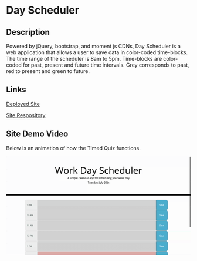 # Day Scheduler

## Description
Powered by jQuery, bootstrap, and moment js CDNs, Day Scheduler is a web application that allows a user to save data in color-coded time-blocks. The time range of the scheduler is 8am to 5pm. Time-blocks are color-coded for past, present and future time intervals. Grey corresponds to past, red to present and green to future. 

## Links

[Deployed Site](https://delaluz12.github.io/timed-quiz)

[Site Respository](https://github.com/delaluz12/timed-quiz)

## Site Demo Video
Below is an animation of how the Timed Quiz functions. 

![screen-gif](./assets/images/demo.gif)
